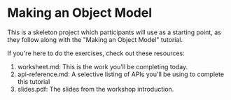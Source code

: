 # Making an Object Model

This is a skeleton project which participants will use as a starting point, as
they follow along with the "Making an Object Model" tutorial.

If you're here to do the exercises, check out these resources:

1. worksheet.md: This is the work you'll be completing today.
2. api-reference.md: A selective listing of APIs you'll be using to complete this tutorial
3. slides.pdf: The slides from the workshop introduction.
